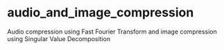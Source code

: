 # audio_and_image_compression
Audio compression using Fast Fourier Transform and image compression using Singular Value Decomposition
